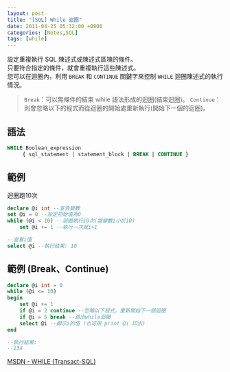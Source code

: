```yaml
---
layout: post
title: "[SQL] While 迴圈"
date: 2011-04-25 05:32:00 +0800
categories: [Notes,SQL]
tags: [while]
---
```



設定重複執行 SQL 陳述式或陳述式區塊的條件。         
只要符合指定的條件，就會重複執行這些陳述式。        
您可以在迴圈內，利用 `BREAK` 和 `CONTINUE` 關鍵字來控制 `WHILE` 迴圈陳述式的執行情況。

> `Break`：可以無條件的結束 while 語法形成的迴圈(結束迴圈)。
> `Continue`：則會忽略以下的程式而從迴圈的開始處重新執行(開始下一個的迴圈)。

## 語法

```sql
WHILE Boolean_expression   
     { sql_statement | statement_block | BREAK | CONTINUE }  
```

## 範例
迴圈跑10次

```sql
declare @i int --宣告變數
set @i = 0 --設定初始值為0
while (@i < 10) --迴圈執行10次(當變數i小於10)
	set @i += 1 --執行一次就i+1

--查看i值
select @i --執行結果: 10
```


## 範例 (Break、Continue)

```sql
declare @i int = 0
while (@i <= 10)
begin
	set @i += 1
	if @i = 2 continue --忽略以下程式，重新開始下一個迴圈
	if @i = 5 break --跳出while迴圈
	select @i --顯示i的值 (也可用 print @i 印出)
end

--執行結果:
--134
```

[MSDN - WHILE (Transact-SQL)](https://learn.microsoft.com/zh-tw/sql/t-sql/language-elements/while-transact-sql?view=sql-server-ver16)